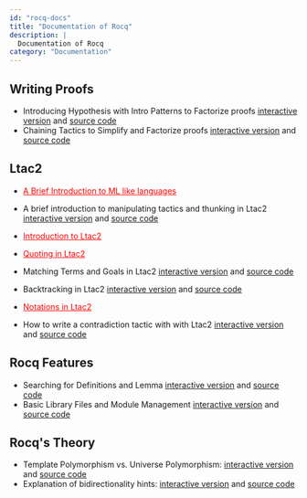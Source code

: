 ```yaml
---
id: "rocq-docs"
title: "Documentation of Rocq"
description: |
  Documentation of Rocq
category: "Documentation"
---
```



## Writing Proofs

- Introducing Hypothesis with Intro Patterns to Factorize proofs
  [interactive version](https://rocq-prover.org/platform-docs/Tutorial_intro_patterns.html)
  and [source code](https://rocq-prover.org/platform-docs/Tutorial_intro_patterns.v)
- Chaining Tactics to Simplify and Factorize proofs [interactive
  version](https://rocq-prover.org/platform-docs/Tutorial_Chaining_Tactics.html)
  and [source code](https://rocq-prover.org/platform-docs/Tutorial_Chaining_Tactics.v)

## Ltac2

- <a href="https://github.com/rocq-prover/platform-docs/issues/97" style="color:red">A Brief Introduction to ML like languages</a>

- A brief introduction to manipulating tactics and thunking in Ltac2 [interactive
  version](https://rocq-prover.org/platform-docs/Tutorial_Ltac2_types_and_thunking.html) and
  [source code](https://rocq-prover.org/platform-docs/Tutorial_Ltac2_types_and_thunking.v)
- <a href="https://github.com/rocq-prover/platform-docs/issues/92" style="color:red">Introduction to Ltac2</a>
- <a href="https://github.com/rocq-prover/platform-docs/issues/93" style="color:red">Quoting in Ltac2</a>
- Matching Terms and Goals in Ltac2 [interactive
  version](https://rocq-prover.org/platform-docs/Tutorial_Ltac2_matching_terms_and_goals.html) and
  [source code](https://rocq-prover.org/platform-docs/Tutorial_Ltac2_matching_terms_and_goals.v)
- Backtracking in Ltac2 [interactive
  version](https://rocq-prover.org/platform-docs/Tutorial_Ltac2_backtracking.html) and
  [source code](https://rocq-prover.org/platform-docs/Tutorial_Ltac2_backtracking.v)
- <a href="https://github.com/rocq-prover/platform-docs/issues/95" style="color:red">Notations in Ltac2</a>

- How to write a contradiction tactic with with Ltac2 [interactive
  version](https://rocq-prover.org/platform-docs/Tutorial_Ltac2_contradiction.html) and
  [source code](https://rocq-prover.org/platform-docs/Tutorial_Ltac2_contradiction.v)

## Rocq Features

- Searching for Definitions and Lemma [interactive
  version](https://rocq-prover.org/platform-docs/SearchTutorial.html) and
  [source code](https://rocq-prover.org/platform-docs/SearchTutorial.v)
- Basic Library Files and Module Management [interactive
  version](https://rocq-prover.org/platform-docs/RequireImportTutorial.html)
  and [source code](https://rocq-prover.org/platform-docs/RequireImportTutorial.v)

## Rocq's Theory

- Template Polymorphism vs. Universe Polymorphism: [interactive
  version](https://rocq-prover.org/platform-docs/Explanation_Template_Polymorphism.html)
  and [source code](https://rocq-prover.org/platform-docs/Explanation_Template_Polymorphism.v)
- Explanation of bidirectionality hints: [interactive version](https://rocq-prover.org/platform-docs/Explanation_Bidirectionality_Hints.html)
  and [source code](https://rocq-prover.org/platform-docs/Explanation_Bidirectionality_Hints.v)

